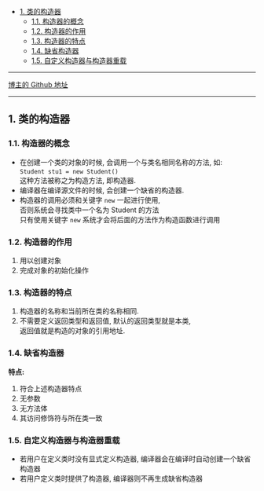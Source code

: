 <!-- TOC -->

- [1. 类的构造器](#1-类的构造器)
  - [1.1. 构造器的概念](#11-构造器的概念)
  - [1.2. 构造器的作用](#12-构造器的作用)
  - [1.3. 构造器的特点](#13-构造器的特点)
  - [1.4. 缺省构造器](#14-缺省构造器)
  - [1.5. 自定义构造器与构造器重载](#15-自定义构造器与构造器重载)

<!-- /TOC -->

****
[博主的 Github 地址](https://github.com/leon9dragon)
****

## 1. 类的构造器

### 1.1. 构造器的概念
- 在创建一个类的对象的时候, 会调用一个与类名相同名称的方法, 如:   
`Student stu1 = new Student()`  
这种方法被称之为构造方法, 即构造器.  
- 编译器在编译源文件的时候, 会创建一个缺省的构造器.   
- 构造器的调用必须和关键字 `new` 一起进行使用,  
否则系统会寻找类中一个名为 Student 的方法  
只有使用关键字 `new` 系统才会将后面的方法作为构造函数进行调用  

### 1.2. 构造器的作用
1. 用以创建对象
2. 完成对象的初始化操作

### 1.3. 构造器的特点
1. 构造器的名称和当前所在类的名称相同.
2. 不需要定义返回类型和返回值, 默认的返回类型就是本类,  
   返回值就是构造的对象的引用地址.
   

### 1.4. 缺省构造器
**特点:**  
1. 符合上述构造器特点
2. 无参数
3. 无方法体
4. 其访问修饰符与所在类一致

### 1.5. 自定义构造器与构造器重载
- 若用户在定义类时没有显式定义构造器, 编译器会在编译时自动创建一个缺省构造器
- 若用户定义类时提供了构造器, 编译器则不再生成缺省构造器